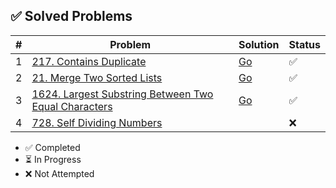 ## ✅ Solved Problems
| #  | Problem | Solution | Status |
|----|---------|----------|--------|
1|[217. Contains Duplicate](https://leetcode.com/problems/contains-duplicate) | [Go](solutions/array/contains_duplicate.go)|✅
2|[21. Merge Two Sorted Lists](https://leetcode.com/problems/merge-two-sorted-lists) | [Go](solutions/linked-list/merge_two_sorted_lists.go)|✅
3|[1624. Largest Substring Between Two Equal Characters](https://leetcode.com/problems/largest-substring-between-two-equal-characters)|[Go](solutions/hash-table/1642.go)|✅
4|[728. Self Dividing Numbers](https://leetcode.com/problems/self-dividing-numbers)||❌


- ✅ Completed
- ⏳ In Progress
- ❌ Not Attempted
